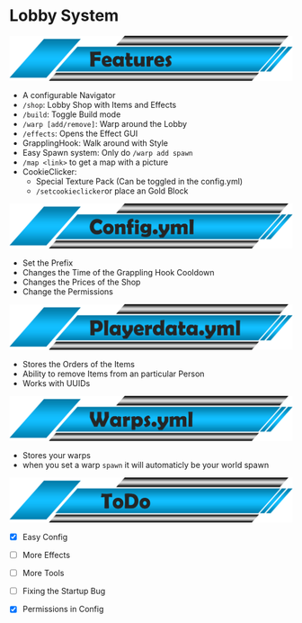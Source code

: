 # Lobby System
![Features](/Pictures/features.png)
- A configurable Navigator 
- ```/shop```:
  Lobby Shop with Items and Effects
- ```/build```:
  Toggle Build mode
- ```/warp [add/remove]```:
  Warp around the Lobby
- ```/effects```:
  Opens the Effect GUI
- GrapplingHook:
  Walk around with Style
- Easy Spawn system:
  Only do ```/warp add spawn```
- ```/map <link>``` to get a map with a picture
- CookieClicker: 
  - Special Texture Pack (Can be toggled in the config.yml)
  - ```/setcookieclicker```or place an Gold Block
  

![Config](/Pictures/config.png)
- Set the Prefix
- Changes the Time of the Grappling Hook Cooldown
- Changes the Prices of the Shop
- Change the Permissions

![Playerdata](/Pictures/playerdata.png)
- Stores the Orders of the Items
- Ability to remove Items from an particular Person
- Works with UUIDs

![Warps](/Pictures/warps.png)
- Stores your warps
- when you set a warp ```spawn``` it will automaticly be your world spawn

![TODO](/Pictures/todo.png)
- [x] Easy Config
- [ ] More Effects
- [ ] More Tools
- [ ] Fixing the Startup Bug
- [x] Permissions in Config

